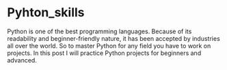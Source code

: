# Pyhton_skills
Python is one of the best programming languages. Because of its readability and beginner-friendly nature, it has been accepted by industries all over the world. So to master Python for any field you have to work on projects. In this post I will practice Python projects for beginners and advanced.  





